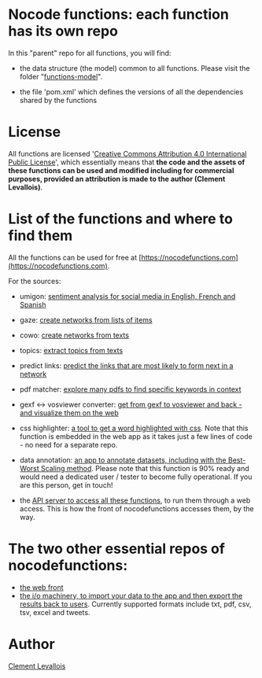 # Nocode functions: each function has its own repo

In this "parent" repo for all functions, you will find:

- the data structure (the model) common to all functions. Please visit the folder "[functions-model](https://github.com/seinecle/functions-model-and-parent-build/tree/main/functions-model)".

- the file 'pom.xml' which defines the versions of all the dependencies shared by the functions

# License

All functions are licensed '[Creative Commons Attribution 4.0 International Public License](https://creativecommons.org/licenses/by/4.0/)', which essentially means that **the code and the assets of these functions can be used and modified including for commercial purposes, provided an attribution is made to the author (Clement Levallois)**.

# List of the functions and where to find them

All the functions can be used for free at [https://nocodefunctions.com](https://nocodefunctions.com).

For the sources:

- umigon: [sentiment analysis for social media in English, French and Spanish](https://github.com/seinecle/umigon-family)

- gaze: [create networks from lists of items](https://github.com/seinecle/Gaze)

- cowo: [create networks from texts](https://github.com/seinecle/cowo-function)

- topics: [extract topics from texts](https://github.com/seinecle/topics-detection-function)

- predict links: [predict the links that are most likely to form next in a network](https://github.com/seinecle/LinkPrediction)

- pdf matcher: [explore many pdfs to find specific keywords in context](https://github.com/seinecle/pdf-matcher)

- gexf <-> vosviewer converter: [get from gexf to vosviewer and back - and visualize them on the web](https://github.com/seinecle/gexf-vosviewer-converter)

- css highlighter:  [a tool to get a word highlighted with css](https://github.com/seinecle/nocodefunctions-web-app/blob/master/src/main/java/net/clementlevallois/nocodeapp/web/front/functions/HighlighterBean.java). Note that this function is embedded in the web app as it takes just a few lines of code - no need for a separate repo.

- data annotation: [an app to annotate datasets, including with the Best-Worst Scaling method](https://github.com/seinecle/BIBD). Please note that this function is 90% ready and would need a dedicated user / tester to become fully operational. If you are this person, get in touch!

- the [API server to access all these functions](https://github.com/seinecle/nocodefunctions-as-api), to run them through a web access. This is how the front of nocodefunctions accesses them, by the way.

# The two other essential repos of nocodefunctions:

- [the web front](https://github.com/seinecle/nocodefunctions-web-app)
- [the i/o machinery, to import your data to the app and then export the results back to users](https://github.com/seinecle/nocodefunctions-io). Currently supported formats include txt, pdf, csv, tsv, excel and tweets.

# Author

[Clement Levallois](https://twitter.com/seinecle)